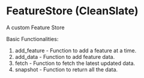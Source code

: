 # FeatureStore (CleanSlate)
A custom Feature Store

Basic Functionalities:
1) add_feature - Function to add a feature at a time.
2) add_data - Function to add feature data.
3) fetch - Function to fetch the latest updated data.
4) snapshot - Function to return all the data.
